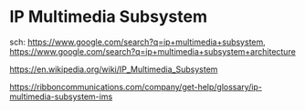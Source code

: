 # IP Multimedia Subsystem
sch: https://www.google.com/search?q=ip+multimedia+subsystem, https://www.google.com/search?q=ip+multimedia+subsystem+architecture

https://en.wikipedia.org/wiki/IP_Multimedia_Subsystem

https://ribboncommunications.com/company/get-help/glossary/ip-multimedia-subsystem-ims
